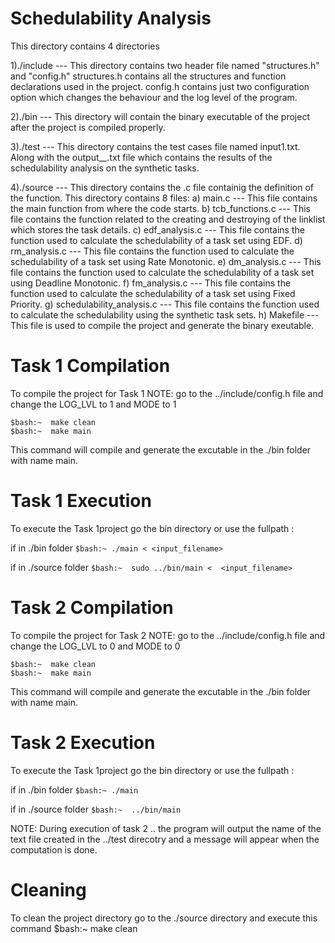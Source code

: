 Schedulability Analysis 
================================================================

This directory contains 4 directories

1)./include      ---	 This directory contains two header file named "structures.h" and "config.h"
			 structures.h contains all the structures and function declarations used in the project.
			 config.h contains just two configuration option which changes the behaviour and the log level of the program.

2)./bin		 ---	 This directory will contain the binary executable of the project after the 
			 project is compiled properly.

3)./test	 --- 	 This directory contains the test cases file named input1.txt.
			 Along with the output_*_*.txt file which contains the results of the schedulability analysis
			 on the synthetic tasks.

4)./source	 ---	 This directory contains the .c file containig the definition of the function.
			 This directory contains 8 files:
			 a) main.c  ---  This file contains the main function from where the code starts.
			 b) tcb_functions.c  --- This file contains the function related to the creating and destroying of the linklist
						 which stores the task details.
			 c) edf_analysis.c   --- This file contains the function used to calculate the schedulability of a task set using EDF.
			 d) rm_analysis.c    --- This file contains the function used to calculate the schedulability of a task set using Rate Monotonic.
			 e) dm_analysis.c    --- This file contains the function used to calculate the schedulability of a task set using Deadline Monotonic.
			 f) fm_analysis.c    --- This file contains the function used to calculate the schedulability of a task set using Fixed Priority.
			 g) schedulability_analysis.c  --- This file contains the function used to calculate the schedulability using the synthetic task sets.
			 h) Makefile	     --- This file is used to compile the project and generate the binary exeutable.



Task 1 Compilation
==================================
To compile the project for Task 1
NOTE: go to the ../include/config.h file and change the LOG_LVL to 1 and MODE to 1

	$bash:~  make clean
	$bash:~  make main
This command will compile and generate the excutable in the ./bin folder with name main.

Task 1 Execution
=================================
To execute the Task 1project go the bin directory or use the fullpath :

if in ./bin folder
	`$bash:~ ./main < <input_filename>`

if in ./source folder
	`$bash:~  sudo ../bin/main <  <input_filename>`




Task 2 Compilation
==================================
To compile the project for Task 2
NOTE: go to the ../include/config.h file and change the LOG_LVL to 0 and MODE to 0

	$bash:~  make clean
	$bash:~  make main
This command will compile and generate the excutable in the ./bin folder with name main.


Task 2 Execution
=================================
To execute the Task 1project go the bin directory or use the fullpath :

if in ./bin folder
	`$bash:~ ./main `

if in ./source folder
	`$bash:~  ../bin/main`

NOTE: During execution of task 2 .. the program will output the name of the text file created in the ../test direcotry 
      and a message will appear when the computation is done.


Cleaning
================================
To clean the project directory go to the ./source directory and execute this command
$bash:~ make clean



						 						
